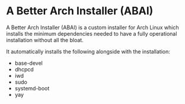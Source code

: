# A Better Arch Installer (ABAI)
A Better Arch Installer (ABAI) is a custom installer for Arch Linux which installs the minimum dependencies needed to have a fully operational installation without all the bloat.

It automatically installs the following alongside with the installation:
- base-devel
- dhcpcd
- iwd
- sudo
- systemd-boot
- yay
